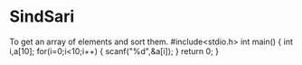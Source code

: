 # SindSari
To get an array of elements and sort them.
#include<stdio.h>
int main()
{
int i,a[10];
for(i=0;i<10;i++)
{
scanf("%d",&a[i]);
}
return 0;
}


